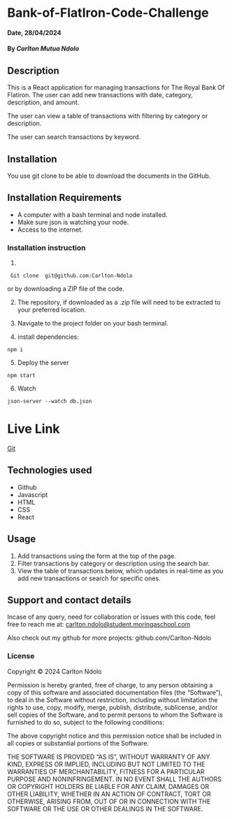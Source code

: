 # Bank-of-FlatIron-Code-Challenge

#### Date, 28/04/2024

#### By *Carlton Mutua Ndolo*

## Description

This is a React application for managing transactions for The Royal Bank Of Flatiron. The user can add new transactions with date, category, description, and amount.

The user can view a table of transactions with filtering by category or description.

The user can search transactions by keyword.



## Installation
You use git clone to be able to download the documents in the GitHub.

## Installation Requirements
- A computer with a bash terminal and node installed.
- Make sure json is watching your node.
- Access to the internet.

### Installation instruction
1.
```
 Git clone  git@github.com:Carlton-Ndolo

```
or by downloading a ZIP file of the code.

2. The repository, if downloaded as a .zip file will need to be extracted to your preferred location.

3. Navigate to the project folder on your bash terminal.

4. install dependencies:
```
npm i
```

5. Deploy the server
```
npm start
```
6. Watch 

```
json-server --watch db.json
```



# Live Link

[Git]( https://carlton-ndolo.github.io/JS-Week-3-Code-Challenge/)

## Technologies used

- Github
- Javascript
- HTML
- CSS
- React

## Usage
1. Add transactions using the form at the top of the page.
2. Filter transactions by category or description using the search bar.
3. View the table of transactions below, which updates in real-time as you add new transactions or search for specific ones.

## Support and contact details
Incase of any query, need for collaboration or issues with this code, feel free to reach me at: carlton.ndolo@student.moringaschool.com

Also check out my github for more projects:
github.com/Carlton-Ndolo

### License
Copyright © 2024 Carlton Ndolo

Permission is hereby granted, free of charge, to any person obtaining a copy of this software and associated documentation files (the “Software”), to deal in the Software without restriction, including without limitation the rights to use, copy, modify, merge, publish, distribute, sublicense, and/or sell copies of the Software, and to permit persons to whom the Software is furnished to do so, subject to the following conditions:

The above copyright notice and this permission notice shall be included in all copies or substantial portions of the Software.

THE SOFTWARE IS PROVIDED “AS IS”, WITHOUT WARRANTY OF ANY KIND, EXPRESS OR IMPLIED, INCLUDING BUT NOT LIMITED TO THE WARRANTIES OF MERCHANTABILITY, FITNESS FOR A PARTICULAR PURPOSE AND NONINFRINGEMENT. IN NO EVENT SHALL THE AUTHORS OR COPYRIGHT HOLDERS BE LIABLE FOR ANY CLAIM, DAMAGES OR OTHER LIABILITY, WHETHER IN AN ACTION OF CONTRACT, TORT OR OTHERWISE, ARISING FROM, OUT OF OR IN CONNECTION WITH THE SOFTWARE OR THE USE OR OTHER DEALINGS IN THE SOFTWARE.